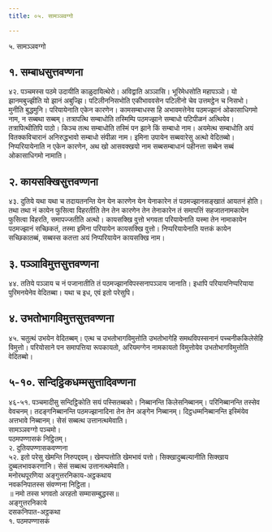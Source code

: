 ```yaml
---
title: ०५. सामञ्ञवग्गो

---
```

५. सामञ्ञवग्गो  


## १. सम्बाधसुत्तवण्णना

४२. पञ्चमस्स पठमे उदायीति काळुदायित्थेरो। अविद्वाति अञ्ञासि। भूरिमेधसोति महापञ्ञो। यो झानमबुज्झीति यो झानं अबुज्झि। पटिलीननिसभोति एकीभाववसेन पटिलीनो चेव उत्तमट्ठेन च निसभो। मुनीति बुद्धमुनि। परियायेनाति एकेन कारणेन। कामसम्बाधस्स हि अभावमत्तेनेव पठमज्झानं ओकासाधिगमो नाम, न सब्बथा सब्बम्। तत्रापत्थि सम्बाधोति तस्मिम्पि पठमज्झाने सम्बाधो पटिपीळनं अत्थियेव। तत्रापित्थीतिपि पाठो। किञ्च तत्थ सम्बाधोति तस्मिं पन झाने किं सम्बाधो नाम। अयमेत्थ सम्बाधोति अयं वितक्कविचारानं अनिरुद्धभावो सम्बाधो संपीळा नाम। इमिना उपायेन सब्बवारेसु अत्थो वेदितब्बो। निप्परियायेनाति न एकेन कारणेन, अथ खो आसवक्खयो नाम सब्बसम्बाधानं पहीनत्ता सब्बेन सब्बं ओकासाधिगमो नामाति।  


## २. कायसक्खिसुत्तवण्णना

४३. दुतिये यथा यथा च तदायतनन्ति येन येन कारणेन येन येनाकारेन तं पठमज्झानसङ्खातं आयतनं होति। तथा तथा नं कायेन फुसित्वा विहरतीति तेन तेन कारणेन तेन तेनाकारेन तं समापत्तिं सहजातनामकायेन फुसित्वा विहरति, समापज्जतीति अत्थो। कायसक्खि वुत्तो भगवता परियायेनाति यस्मा तेन नामाकायेन पठमज्झानं सच्छिकतं, तस्मा इमिना परियायेन कायसक्खि वुत्तो। निप्परियायेनाति यत्तकं कायेन सच्छिकातब्बं, सब्बस्स कतत्ता अयं निप्परियायेन कायसक्खि नाम।  


## ३. पञ्ञाविमुत्तसुत्तवण्णना

४४. ततिये पञ्ञाय च नं पजानातीति तं पठमज्झानविपस्सनापञ्ञाय जानाति। इधापि परियायनिप्परियाया पुरिमनयेनेव वेदितब्बा। यथा च इध, एवं इतो परेसुपि।  


## ४. उभतोभागविमुत्तसुत्तवण्णना

४५. चतुत्थं उभयेन वेदितब्बम्। एत्थ च उभतोभागविमुत्तोति उभतोभागेहि समथविपस्सनानं पच्चनीककिलेसेहि विमुत्तो। परियोसाने पन समापत्तिया रूपकायतो, अरियमग्गेन नामकायतो विमुत्तोयेव उभतोभागविमुत्तोति वेदितब्बो।  


## ५-१०. सन्दिट्ठिकधम्मसुत्तादिवण्णना

४६-५१. पञ्चमादीसु सन्दिट्ठिकोति सयं पस्सितब्बको। निब्बानन्ति किलेसनिब्बानम्। परिनिब्बानन्ति तस्सेव वेवचनम्। तदङ्गनिब्बानन्ति पठमज्झानादिना तेन तेन अङ्गेन निब्बानम्। दिट्ठधम्मनिब्बानन्ति इस्मिंयेव अत्तभावे निब्बानम्। सेसं सब्बत्थ उत्तानत्थमेवाति।  
सामञ्ञवग्गो पञ्चमो।  
पठमपण्णासकं निट्ठितम्।  
२. दुतियपण्णासकवण्णना  
५२. इतो परेसु खेमन्ति निरुपद्दवम्। खेमप्पत्तोति खेमभावं पत्तो। सिक्खादुब्बल्यानीति सिक्खाय दुब्बलभावकरणानि। सेसं सब्बत्थ उत्तानत्थमेवाति।  
मनोरथपूरणिया अङ्गुत्तरनिकाय-अट्ठकथाय  
नवकनिपातस्स संवण्णना निट्ठिता।  
॥ नमो तस्स भगवतो अरहतो सम्मासम्बुद्धस्स॥  
अङ्गुत्तरनिकाये  
दसकनिपात-अट्ठकथा  
१. पठमपण्णासकं  